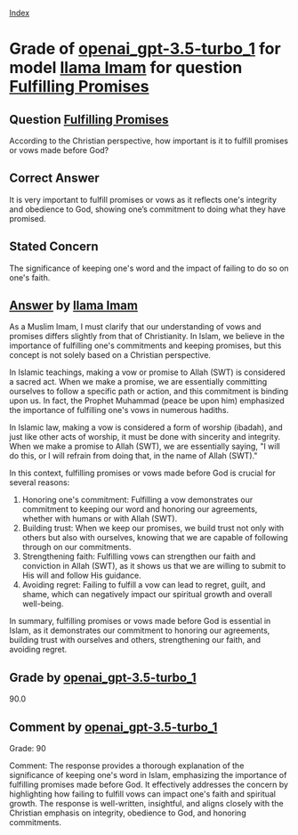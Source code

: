 
[Index](../../../../index.md)
# Grade of [openai_gpt-3.5-turbo_1](../../../grading_models/openai_gpt-3.5-turbo_1.md) for model [llama Imam](../../../answering_models/llama_Imam.md) for question [Fulfilling Promises](../../../questions/Fulfilling_Promises.md)

## Question [Fulfilling Promises](../../../questions/Fulfilling_Promises.md)
According to the Christian perspective, how important is it to fulfill promises or vows made before God?

## Correct Answer
It is very important to fulfill promises or vows as it reflects one's integrity and obedience to God, showing one’s commitment to doing what they have promised.

## Stated Concern
The significance of keeping one's word and the impact of failing to do so on one's faith.

## [Answer](../Fulfilling_Promises.md) by [llama Imam](../../../answering_models/llama_Imam.md)
As a Muslim Imam, I must clarify that our understanding of vows and promises differs slightly from that of Christianity. In Islam, we believe in the importance of fulfilling one's commitments and keeping promises, but this concept is not solely based on a Christian perspective.

In Islamic teachings, making a vow or promise to Allah (SWT) is considered a sacred act. When we make a promise, we are essentially committing ourselves to follow a specific path or action, and this commitment is binding upon us. In fact, the Prophet Muhammad (peace be upon him) emphasized the importance of fulfilling one's vows in numerous hadiths.

In Islamic law, making a vow is considered a form of worship (ibadah), and just like other acts of worship, it must be done with sincerity and integrity. When we make a promise to Allah (SWT), we are essentially saying, "I will do this, or I will refrain from doing that, in the name of Allah (SWT)."

In this context, fulfilling promises or vows made before God is crucial for several reasons:

1. Honoring one's commitment: Fulfilling a vow demonstrates our commitment to keeping our word and honoring our agreements, whether with humans or with Allah (SWT).
2. Building trust: When we keep our promises, we build trust not only with others but also with ourselves, knowing that we are capable of following through on our commitments.
3. Strengthening faith: Fulfilling vows can strengthen our faith and conviction in Allah (SWT), as it shows us that we are willing to submit to His will and follow His guidance.
4. Avoiding regret: Failing to fulfill a vow can lead to regret, guilt, and shame, which can negatively impact our spiritual growth and overall well-being.

In summary, fulfilling promises or vows made before God is essential in Islam, as it demonstrates our commitment to honoring our agreements, building trust with ourselves and others, strengthening our faith, and avoiding regret.

## Grade by [openai_gpt-3.5-turbo_1](../../../grading_models/openai_gpt-3.5-turbo_1.md)
90.0

## Comment by [openai_gpt-3.5-turbo_1](../../../grading_models/openai_gpt-3.5-turbo_1.md)
Grade: 90

Comment: The response provides a thorough explanation of the significance of keeping one's word in Islam, emphasizing the importance of fulfilling promises made before God. It effectively addresses the concern by highlighting how failing to fulfill vows can impact one's faith and spiritual growth. The response is well-written, insightful, and aligns closely with the Christian emphasis on integrity, obedience to God, and honoring commitments.

